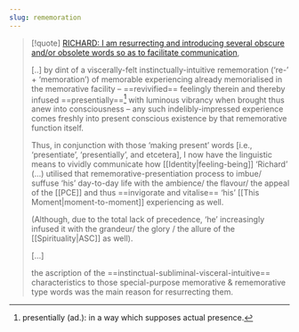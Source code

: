 ```yaml
---
slug: rememoration
---
```


> [!quote] [RICHARD: I am resurrecting and introducing several obscure and/or obsolete words so as to facilitate communication](https://www.actualfreedom.com.au/richard/listdcorrespondence/listdclaudiu3.htm#:~:text=I%20am%20resurrecting%20and%20introducing%20several%20obscure%20and/or%20obsolete%20words),
> 
> [..] by dint of a viscerally-felt instinctually-intuitive rememoration (‘re-’ + ‘memoration’) of memorable experiencing already memorialised in the memorative facility – ==revivified== feelingly therein and thereby infused ==presentially==[^p] with luminous vibrancy when brought thus anew into consciousness – any such indelibly-impressed experience comes freshly into present conscious existence by that rememorative function itself.
> 
> Thus, in conjunction with those ‘making present’ words [i.e., ‘presentiate’, ‘presentially’, and etcetera], I now have the linguistic means to vividly communicate how [[Identity|feeling-being]] ‘Richard’ (...) utilised that rememorative-presentiation process to imbue/ suffuse ‘his’ day-to-day life with the ambience/ the flavour/ the appeal of the [[PCE]] and thus ==invigorate and vitalise== ‘his’ [[This Moment|moment-to-moment]] experiencing as well. 
> 
> (Although, due to the total lack of precedence, ‘he’ increasingly infused it with the grandeur/ the glory / the allure of the [[Spirituality|ASC]] as well).
> 
> [...]
> 
> the ascription of the ==instinctual-subliminal-visceral-intuitive== characteristics to those special-purpose memorative & rememorative type words was the main reason for resurrecting them.


[^p]: presentially (ad.): in a way which supposes actual presence.
